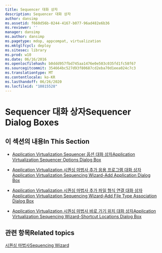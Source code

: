 ```yaml
---
title: Sequencer 대화 상자
description: Sequencer 대화 상자
author: dansimp
ms.assetid: f660d56b-0244-4167-b077-96ad482e6b36
ms.reviewer: ''
manager: dansimp
ms.author: dansimp
ms.pagetype: mdop, appcompat, virtualization
ms.mktglfcycl: deploy
ms.sitesec: library
ms.prod: w10
ms.date: 06/16/2016
ms.openlocfilehash: b0ddd957fbd745aa1476e0e503c035fd1fc58f67
ms.sourcegitcommit: 354664bc527d93f80687cd2eba70d1eea024c7c3
ms.translationtype: MT
ms.contentlocale: ko-KR
ms.lasthandoff: 06/26/2020
ms.locfileid: "10815528"
---
```

# <span data-ttu-id="b073c-103">Sequencer 대화 상자</span><span class="sxs-lookup"><span data-stu-id="b073c-103">Sequencer Dialog Boxes</span></span>


## <span data-ttu-id="b073c-104">이 섹션의 내용</span><span class="sxs-lookup"><span data-stu-id="b073c-104">In This Section</span></span>


-   [<span data-ttu-id="b073c-105">Application Virtualization Sequencer 옵션 대화 상자</span><span class="sxs-lookup"><span data-stu-id="b073c-105">Application Virtualization Sequencer Options Dialog Box</span></span>](application-virtualization-sequencer-options-dialog-box.md)

-   [<span data-ttu-id="b073c-106">Application Virtualization 시퀀싱 마법사 추가 응용 프로그램 대화 상자</span><span class="sxs-lookup"><span data-stu-id="b073c-106">Application Virtualization Sequencing Wizard-Add Application Dialog Box</span></span>](application-virtualization-sequencing-wizard-add-application-dialog-box.md)

-   [<span data-ttu-id="b073c-107">Application Virtualization 시퀀싱 마법사 추가 파일 형식 연결 대화 상자</span><span class="sxs-lookup"><span data-stu-id="b073c-107">Application Virtualization Sequencing Wizard-Add File Type Association Dialog Box</span></span>](application-virtualization-sequencing-wizard-add-file-type-association-dialog-box.md)

-   [<span data-ttu-id="b073c-108">Application Virtualization 시퀀싱 마법사 바로 가기 위치 대화 상자</span><span class="sxs-lookup"><span data-stu-id="b073c-108">Application Virtualization Sequencing Wizard-Shortcut Locations Dialog Box</span></span>](application-virtualization-sequencing-wizard-shortcut-locations-dialog-box.md)

## <span data-ttu-id="b073c-109">관련 항목</span><span class="sxs-lookup"><span data-stu-id="b073c-109">Related topics</span></span>


[<span data-ttu-id="b073c-110">시퀀싱 마법사</span><span class="sxs-lookup"><span data-stu-id="b073c-110">Sequencing Wizard</span></span>](sequencing-wizard.md)

 

 





